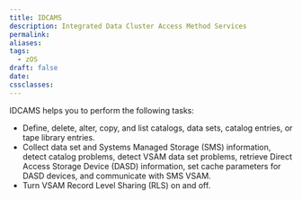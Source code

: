 ```yaml
---
title: IDCAMS
description: Integrated Data Cluster Access Method Services
permalink: 
aliases: 
tags:
  - zOS
draft: false
date: 
cssclasses:
---
```

IDCAMS helps you to perform the following tasks:
- Define, delete, alter, copy, and list catalogs, data sets, catalog entries, or tape library entries.
- Collect data set and Systems Managed Storage (SMS) information, detect catalog problems, detect VSAM data set problems, retrieve Direct Access Storage Device (DASD) information, set cache parameters for DASD devices, and communicate with SMS VSAM.
- Turn VSAM Record Level Sharing (RLS) on and off.
